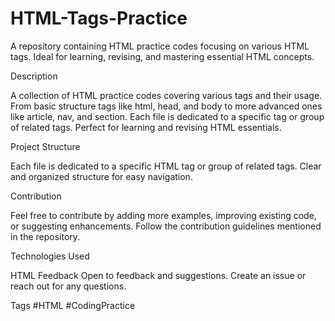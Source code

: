 # HTML-Tags-Practice
A repository containing HTML practice codes focusing on various HTML tags. Ideal for learning, revising, and mastering essential HTML concepts.

Description

A collection of HTML practice codes covering various tags and their usage. From basic structure tags like html, head, and body to more advanced ones like article, nav, and section. Each file is dedicated to a specific tag or group of related tags. Perfect for learning and revising HTML essentials.


Project Structure

Each file is dedicated to a specific HTML tag or group of related tags.
Clear and organized structure for easy navigation.


Contribution

Feel free to contribute by adding more examples, improving existing code, or suggesting enhancements. Follow the contribution guidelines mentioned in the repository.

Technologies Used


HTML
Feedback
Open to feedback and suggestions. Create an issue or reach out for any questions.

Tags
#HTML #CodingPractice
